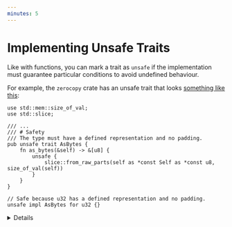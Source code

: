 ```yaml
---
minutes: 5
---
```


# Implementing Unsafe Traits

Like with functions, you can mark a trait as `unsafe` if the implementation must guarantee
particular conditions to avoid undefined behaviour.

For example, the `zerocopy` crate has an unsafe trait that looks
[something like this](https://docs.rs/zerocopy/latest/zerocopy/trait.AsBytes.html):

```rust,editable
use std::mem::size_of_val;
use std::slice;

/// ...
/// # Safety
/// The type must have a defined representation and no padding.
pub unsafe trait AsBytes {
    fn as_bytes(&self) -> &[u8] {
        unsafe {
            slice::from_raw_parts(self as *const Self as *const u8, size_of_val(self))
        }
    }
}

// Safe because u32 has a defined representation and no padding.
unsafe impl AsBytes for u32 {}
```

<details>

There should be a `# Safety` section on the Rustdoc for the trait explaining the requirements for
the trait to be safely implemented.

The actual safety section for `AsBytes` is rather longer and more complicated.

The built-in `Send` and `Sync` traits are unsafe.

</details>
